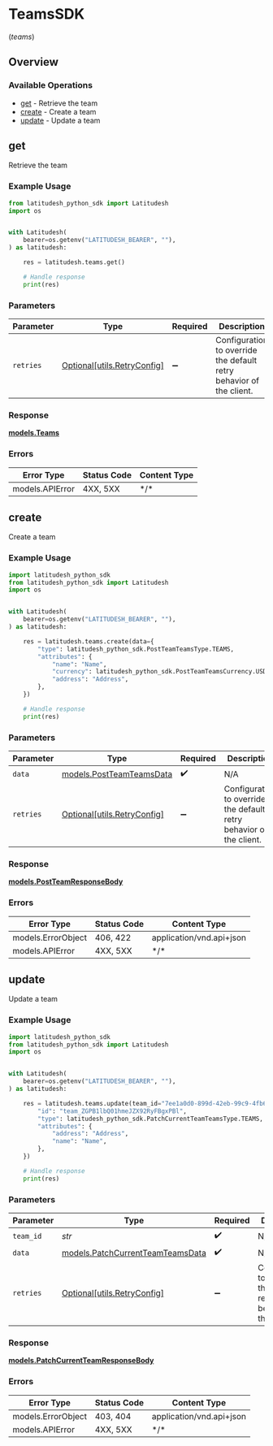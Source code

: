 # TeamsSDK
(*teams*)

## Overview

### Available Operations

* [get](#get) - Retrieve the team
* [create](#create) - Create a team
* [update](#update) - Update a team

## get

Retrieve the team

### Example Usage

```python
from latitudesh_python_sdk import Latitudesh
import os


with Latitudesh(
    bearer=os.getenv("LATITUDESH_BEARER", ""),
) as latitudesh:

    res = latitudesh.teams.get()

    # Handle response
    print(res)

```

### Parameters

| Parameter                                                           | Type                                                                | Required                                                            | Description                                                         |
| ------------------------------------------------------------------- | ------------------------------------------------------------------- | ------------------------------------------------------------------- | ------------------------------------------------------------------- |
| `retries`                                                           | [Optional[utils.RetryConfig]](../../models/utils/retryconfig.md)    | :heavy_minus_sign:                                                  | Configuration to override the default retry behavior of the client. |

### Response

**[models.Teams](../../models/teams.md)**

### Errors

| Error Type      | Status Code     | Content Type    |
| --------------- | --------------- | --------------- |
| models.APIError | 4XX, 5XX        | \*/\*           |

## create

Create a team

### Example Usage

```python
import latitudesh_python_sdk
from latitudesh_python_sdk import Latitudesh
import os


with Latitudesh(
    bearer=os.getenv("LATITUDESH_BEARER", ""),
) as latitudesh:

    res = latitudesh.teams.create(data={
        "type": latitudesh_python_sdk.PostTeamTeamsType.TEAMS,
        "attributes": {
            "name": "Name",
            "currency": latitudesh_python_sdk.PostTeamTeamsCurrency.USD,
            "address": "Address",
        },
    })

    # Handle response
    print(res)

```

### Parameters

| Parameter                                                           | Type                                                                | Required                                                            | Description                                                         |
| ------------------------------------------------------------------- | ------------------------------------------------------------------- | ------------------------------------------------------------------- | ------------------------------------------------------------------- |
| `data`                                                              | [models.PostTeamTeamsData](../../models/postteamteamsdata.md)       | :heavy_check_mark:                                                  | N/A                                                                 |
| `retries`                                                           | [Optional[utils.RetryConfig]](../../models/utils/retryconfig.md)    | :heavy_minus_sign:                                                  | Configuration to override the default retry behavior of the client. |

### Response

**[models.PostTeamResponseBody](../../models/postteamresponsebody.md)**

### Errors

| Error Type               | Status Code              | Content Type             |
| ------------------------ | ------------------------ | ------------------------ |
| models.ErrorObject       | 406, 422                 | application/vnd.api+json |
| models.APIError          | 4XX, 5XX                 | \*/\*                    |

## update

Update a team

### Example Usage

```python
import latitudesh_python_sdk
from latitudesh_python_sdk import Latitudesh
import os


with Latitudesh(
    bearer=os.getenv("LATITUDESH_BEARER", ""),
) as latitudesh:

    res = latitudesh.teams.update(team_id="7ee1a0d0-899d-42eb-99c9-4fb69ffab8f8", data={
        "id": "team_ZGPB1lbQ01hmeJZX92RyFBgxPBl",
        "type": latitudesh_python_sdk.PatchCurrentTeamTeamsType.TEAMS,
        "attributes": {
            "address": "Address",
            "name": "Name",
        },
    })

    # Handle response
    print(res)

```

### Parameters

| Parameter                                                                     | Type                                                                          | Required                                                                      | Description                                                                   |
| ----------------------------------------------------------------------------- | ----------------------------------------------------------------------------- | ----------------------------------------------------------------------------- | ----------------------------------------------------------------------------- |
| `team_id`                                                                     | *str*                                                                         | :heavy_check_mark:                                                            | N/A                                                                           |
| `data`                                                                        | [models.PatchCurrentTeamTeamsData](../../models/patchcurrentteamteamsdata.md) | :heavy_check_mark:                                                            | N/A                                                                           |
| `retries`                                                                     | [Optional[utils.RetryConfig]](../../models/utils/retryconfig.md)              | :heavy_minus_sign:                                                            | Configuration to override the default retry behavior of the client.           |

### Response

**[models.PatchCurrentTeamResponseBody](../../models/patchcurrentteamresponsebody.md)**

### Errors

| Error Type               | Status Code              | Content Type             |
| ------------------------ | ------------------------ | ------------------------ |
| models.ErrorObject       | 403, 404                 | application/vnd.api+json |
| models.APIError          | 4XX, 5XX                 | \*/\*                    |